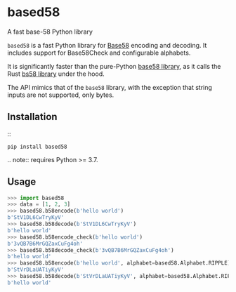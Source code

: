 # based58

A fast base-58 Python library

`based58` is a fast Python library for
[Base58](https://en.wikipedia.org/wiki/Binary-to-text_encoding#Base58)
encoding and decoding. It includes support for Base58Check and configurable alphabets.

It is significantly faster than the pure-Python
[base58 library](https://gist.github.com/kevinheavey/2abad728d7658c136de0078d667d7267),
as it calls the Rust [bs58 library](https://github.com/mycorrhiza/bs58-rs)
under the hood.

The API mimics that of the `base58` library, with the exception that string inputs are not
supported, only bytes.

## Installation

::

    pip install based58

.. note:: requires Python >= 3.7.

## Usage

```python
>>> import based58
>>> data = [1, 2, 3]
>>> based58.b58encode(b'hello world')
b'StV1DL6CwTryKyV'
>>> based58.b58decode(b'StV1DL6CwTryKyV')
b'hello world'
>>> based58.b58encode_check(b'hello world')
b'3vQB7B6MrGQZaxCuFg4oh'
>>> based58.b58decode_check(b'3vQB7B6MrGQZaxCuFg4oh')
b'hello world'
>>> based58.b58encode(b'hello world', alphabet=based58.Alphabet.RIPPLE)
b'StVrDLaUATiyKyV'
>>> based58.b58decode(b'StVrDLaUATiyKyV', alphabet=based58.Alphabet.RIPPLE)
b'hello world'
```
